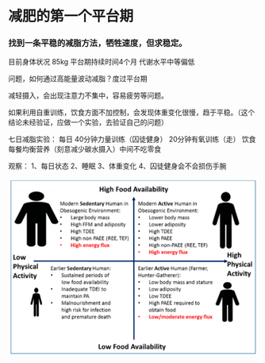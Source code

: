 # 减肥的第一个平台期

### 找到一条平稳的减脂方法，牺牲速度，但求稳定。

目前身体状况 85kg 平台期持续时间4个月 代谢水平中等偏低 

问题，如何通过高能量波动减脂？度过平台期

减轻摄入，会出现注意力不集中，容易疲劳等问题。

如果利用自重训练，饮食方面不加控制，会发现体重变化很慢，趋于平稳。（这个结论未经验证，应做一个实验，去验证自己的问题）

七日减脂实验：
每日 40分钟力量训练（囚徒健身） 20分钟有氧训练（走）
饮食 每餐均衡营养（刻意减少碳水摄入）中间不吃零食

观察：
1、每日状态
2、睡眠
3、体重变化
4、囚徒健身会不会损伤手腕

![Image](fitness/energy_flux.png)
